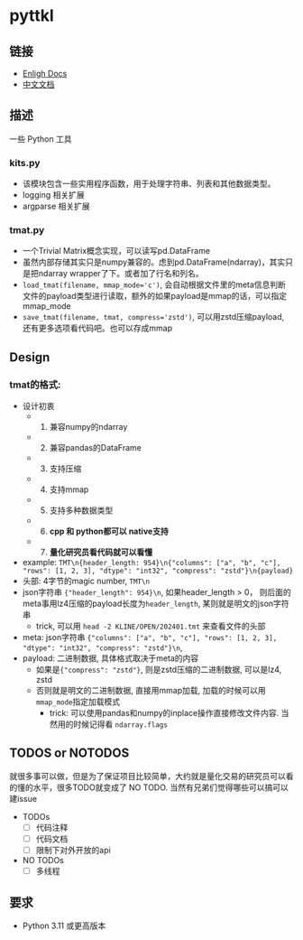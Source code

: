 # pyttkl

## 链接

- [Enligh Docs](docs/README.md)
- [中文文档](docs/README_zh_cn.md)

## 描述

一些 Python 工具

### kits.py

- 该模块包含一些实用程序函数，用于处理字符串、列表和其他数据类型。
- logging 相关扩展
- argparse 相关扩展

### tmat.py

- 一个Trivial Matrix概念实现，可以读写pd.DataFrame
- 虽然内部存储其实只是numpy兼容的。虑到pd.DataFrame(ndarray)，其实只是把ndarray wrapper了下。或者加了行名和列名。
- `load_tmat(filename, mmap_mode='c')`, 会自动根据文件里的meta信息判断文件的payload类型进行读取，额外的如果payload是mmap的话，可以指定mmap_mode
- `save_tmat(filename, tmat, compress='zstd')`, 可以用zstd压缩payload, 还有更多选项看代码吧。也可以存成mmap

## Design

### tmat的格式:
- 设计初衷
  - 1. 兼容numpy的ndarray
  - 2. 兼容pandas的DataFrame
  - 3. 支持压缩
  - 4. 支持mmap
  - 5. 支持多种数据类型
  - 6. **cpp 和 python都可以 native支持**
  - 7. **量化研究员看代码就可以看懂**
- example: `TMT\n{header_length: 954}\n{"columns": ["a", "b", "c"], "rows": [1, 2, 3], "dtype": "int32", "compress": "zstd"}\n{payload}`
- 头部: 4字节的magic number, `TMT\n`
- json字符串 `{"header_length": 954}\n`, 如果header_length > 0， 则后面的meta事用lz4压缩的payload长度为`header_length`, 某则就是明文的json字符串
   - trick, 可以用 `head -2 KLINE/OPEN/202401.tmt` 来查看文件的头部
- meta: json字符串 `{"columns": ["a", "b", "c"], "rows": [1, 2, 3], "dtype": "int32", "compress": "zstd"}\n`,
- payload: 二进制数据, 具体格式取决于meta的内容
  - 如果是`{"compress": "zstd"}`, 则是zstd压缩的二进制数据, 可以是lz4, zstd
  - 否则就是明文的二进制数据, 直接用mmap加载, 加载的时候可以用`mmap_mode`指定加载模式
    - trick: 可以使用pandas和numpy的inplace操作直接修改文件内容. 当然用的时候记得看 `ndarray.flags`

## TODOS or NOTODOS
就很多事可以做，但是为了保证项目比较简单，大约就是量化交易的研究员可以看的懂的水平，很多TODO就变成了 NO TODO. 当然有兄弟们觉得哪些可以搞可以建issue

- TODOs
  - [ ] 代码注释
  - [ ] 代码文档
  - [ ] 限制下对外开放的api

- NO TODOs
  - [ ] 多线程

## 要求
- Python 3.11 或更高版本